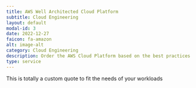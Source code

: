 ```yaml
---
title: AWS Well Architected Cloud Platform
subtitle: Cloud Engineering
layout: default
modal-id: 3
date: 2022-12-27
faicon: fa-amazon
alt: image-alt
category: Cloud Engineering
description: Order the AWS Cloud Platform based on the best practices
type: service
---
```

This is totally a custom quote to fit the needs of your workloads